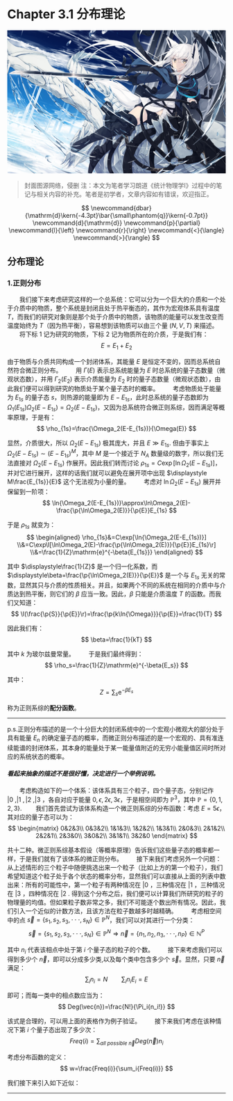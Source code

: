 # Chapter 3.1 分布理论

![节点](./Images/4.png)
>封面图源网络，侵删
>注：本文为笔者学习朗道《统计物理学I》过程中的笔记与相关内容的补充。笔者是初学者，文章内容如有错误，欢迎指正。

$$
    \newcommand{dbar}{\mathrm{d}\kern{-4.3pt}\bar{\small\phantom{q}}\kern{-0.7pt}}
    \newcommand{d}{\mathrm{d}}
    \newcommand{p}{\partial}
    \newcommand{l}{\left}
    \newcommand{r}{\right}
    \newcommand{<}{\langle}
    \newcommand{>}{\rangle}
$$

## 分布理论

### 1.正则分布

&emsp;&emsp;我们接下来考虑研究这样的一个总系统：它可以分为一个巨大的介质和一个处于介质中的物质，整个系统是封闭且处于热平衡态的，其作为宏观体系具有温度 $T$，而我们的研究对象则是那个处于介质中的物质，该物质的能量可以发生改变而温度始终为 $T$（因为热平衡），容易想到该物质可以由三个量 $(N,V,T)$ 来描述。
&emsp;&emsp;将下标 $1$ 记为研究的物质，下标 $2$ 记为物质所在的介质，于是我们有：
    $$
        E=E_1+E_2
    $$

由于物质与介质共同构成一个封闭体系，其能量 $E$ 是恒定不变的，因而总系统自然符合微正则分布。
&emsp;&emsp;用 $\Gamma(E)$ 表示总系统能量为 $E$ 时总系统的量子态数量（微观状态数），并用 $\Gamma_2(E_2)$ 表示介质能量为 $E_2$ 时的量子态数量（微观状态数），由此我们便可以得到研究的物质处于某个量子态时的概率。
&emsp;&emsp;考虑物质处于能量为 $E_{1s}$ 的量子态 $s$，则热源的能量即为 $E-E_{1s}$，此时总系统的量子态数即为 $\Omega_1(E_{1s})\Omega_2(E-E_{1s})=\Omega_2(E-E_{1s})$，又因为总系统符合微正则系综，因而满足等概率原理，于是有：
    $$
        \rho_{1s}=\frac{\Omega_2(E-E_{1s})}{\Omega(E)}
    $$

显然，介质很大，所以 $\Omega_2(E-E_{1s})$ 极其庞大，并且 $E\gg{E_{1s}}$. 但由于事实上 $\Omega_2(E-E_{1s})\sim(E-E_{1s})^M$，其中 $M$ 是一个接近于 $N_A$ 数量级的数字，所以我们无法直接对 $\Omega_2(E-E_{1s})$ 作展开。因此我们转而讨论 $\rho_{1s}=C\exp[\ln{\Omega_2(E-E_{1s})}]$，并对它进行展开，这样的话我们就可以避免在展开项中出现 $\displaystyle M\frac{E_{1s}}{E}$ 这个无法视为小量的量。
&emsp;&emsp;考虑对 $\ln\Omega_2(E-E_{1s})$ 展开并保留到一阶项：
    $$
        \ln{\Omega_2(E-E_{1s})}\approx\ln\Omega_2(E)-\frac{\p{\ln\Omega_2(E)}}{\p{E}}E_{1s}
    $$

于是 $\rho_{1s}$ 就变为：
    $$
    \begin{aligned}
        \rho_{1s}&=C\exp[\ln{\Omega_2(E-E_{1s})}]
        \\&=C\exp\l[\ln\Omega_2(E)-\frac{\p{\ln\Omega_2(E)}}{\p{E}}E_{1s}\r]
        \\&=\frac{1}{Z}\mathrm{e}^{-\beta{E_{1s}}}
    \end{aligned}
    $$

其中 $\displaystyle\frac{1}{Z}$ 是一个归一化系数，而 $\displaystyle\beta=\frac{\p{\ln\Omega_2(E)}}{\p{E}}$ 是一个与 $E_{1s}$ 无关的常数，显然其只与介质的性质相关。并且，如果两个不同的系统在相同的介质中与介质达到热平衡，则它们的 $\beta$ 应当一致。因此，$\beta$ 只能是介质温度 $T$ 的函数。而我们又知道：
    $$
        \l(\frac{\p{S}}{\p{E}}\r)=\frac{\p{k\ln{\Omega}}}{\p{E}}=\frac{1}{T}
    $$

因此我们有：
    $$
        \beta=\frac{1}{kT}
    $$

其中 $k$ 为玻尔兹曼常量。
&emsp;&emsp;于是我们最终得到：
    $$
        \rho_s=\frac{1}{Z}\mathrm{e}^{-\beta{E_s}}
    $$

其中：
    $$
        Z=\sum_s\mathrm{e}^{-\beta{E_s}}
    $$

称为正则系综的**配分函数**。

<!-- 
&emsp;&emsp;再次考虑第一章中讨论的如下问题：若将任何宏观物体视作某个大的闭合系统的微小子系统，求其分布函数。
&emsp;&emsp;为了解决这个问题，我们要将微正则分布应用于整个系统。考虑原始量子微正则分布的公式：
    $$
        \d{w}=C·\delta(E-E_0)\prod\limits_a\d\Gamma_a
    $$

&emsp;&emsp;将闭合系统划分为由研究对象与其余部分（称为对象所在的介质）两部分，并将微正则分布写为：
    $$
        \d{w}=C·\delta(E+E'-E_0)\d{\Gamma}\d{\Gamma'}
    $$

其中 $E$ 与 $\d\Gamma$ 分别为研究对象的能量与统计权重，$E'$ 与 $\d\Gamma$ 则分别属于介质。我们只着重在乎研究对象本身的微观状态而不在乎介质的微观状态，因而考虑研究对象处于一个固定的处于能级 $E_n$ 状态，而介质处于具有 $\Delta\Gamma'$ 展宽的量子态上。对上式积分，有：
    $$
        w_n=C\cdot\int\delta(E_n+E'-E_0)\d{\Gamma'}
    $$

考虑 $\Gamma'=\Gamma'(E')$ 以及 $\displaystyle{S=\ln{\Delta{\Gamma}}}$ 的定义，我们有：
    $$
        w_n=C\cdot\int\delta(E_n+E'-E_0)\frac{\exp[S'(E')]}{\Delta{E'}}\d{E'}
    $$

计算积分，有:
    $$
    \begin{aligned}
        w_n=C\cdot\frac{\exp[S'(E_0-E_n)]}{\Delta{E'}{(E_0-E_n)}}
    \end{aligned}
    $$

考虑 $S'=S'(E_0-E_n)$，认为 $E_n$ 作为巨大体系的很小一部分（宏观小微观大）的能量，相对于 $E_0$ 是很小的，因而我们可以将 $S$ 展开为 $E_n$ 的幂级数；此外，$\Delta{E}$ 本身也是一个较小的量，因而其自变量中的 $E_n$ 也可以被舍去，即认为 $\Delta{E}$ 本身是一项常数。因而我们有：
    $$
        S'(E_0-E_n)=S'(E_0)-E_n\l.\frac{\d{S'(E)}}{\d{E}}\r|_{E=E_0}
    $$

这里出现了熵对能量的导数，而显然根据定义，熵对能量的导数正是温度。于是我们就可以得到 $w_n$ 的表达式：
    $$
        w_n=A\exp\l(-\frac{E_n}{T}\r)
    $$

其中 $A$ 是一个与 $E_n$ 无关的归一化常量。该公式确定了任何作为一个大闭合体系的小部分的宏观物体的统计分布规律。上式的分布被称为**吉布斯分布**或**正则分布**。
&emsp;&emsp;归一化常数 $A$ 由概率密度的归一化 $\displaystyle\sum{w_n}=1$ 确定，因此我们有：
    $$
        \frac{1}{A}=\sum_{n}\exp\l(-\frac{E_n}{T}\r)
    $$

&emsp;&emsp;在得到了分布函数之后，我们首先可以计算的便是任何物理量的平均值：
    $$
        \<f\>=\sum_n{w_{n}f_{nn}}=\frac{\displaystyle\sum_n{f_{nn}\exp\l(-\frac{E_n}{T}\r)}}{\displaystyle\sum_{n}\exp\l(-\frac{E_n}{T}\r)}
    $$

其中 $f_{nn}$ 是物理量 $f$ 对应的算符进行缩并后的结果。
&emsp;&emsp;而在经典统计中，我们也同样可以写出相空间的分布函数为：
    $$
        \rho(p,q)=A\exp\l(-\frac{E(p,q)}{T}\r)
    $$

其中归一化常量 $A$ 由下式给出：
    $$
        A\int{\exp\l(-\frac{E(p,q)}{T}\r)}\d{p}\d{q}=1
    $$

&emsp;&emsp;然而，在有些情况下，粒子的运动对应于这样一种情况：其部分自由度的运动是准经典的，而另外一部分自由度的运动又是量子的（例如分子本身的平动具有准经典的特征，而分子内部原子的运动则具有量子化的特性）。在这种情况下，物体的能级将可以写作准经典的坐标与动量的函数，即 $E_n=E_n(p,q)$，于是吉布斯分布可写为：
    $$
        \d{w_n}(p,q)=A\exp\l(-\frac{E_n(p,q)}{T}\r)\d{p_{cl}}\d{q_{cl}}
    $$
 -->
----

p.s.正则分布描述的是一个十分巨大的封闭系统中的一个宏观小微观大的部分处于具有能量 $E_n$ 的确定量子态的概率，而微正则分布描述的是一个宏观的、具有准连续能谱的封闭体系，其本身的能量处于某一能量值附近的无穷小能量值区间时所对应的系统状态的概率。

#### *看起来抽象的描述不是很好懂，决定进行一个举例说明。*

&emsp;&emsp;考虑构造如下的一个体系：该体系具有三个粒子，四个量子态，分别记作 $|0\>,|1\>,|2\>,|3\>$，各自对应于能量 $0,\epsilon,2\epsilon,3\epsilon$，于是相空间即为 $\mathbb{P}^3$，其中 $\mathbb{P}=\{0,1,2,3\}$.
&emsp;&emsp;我们首先尝试为该体系构造一个微正则系综的分布函数：考虑 $E=5\epsilon$，其对应的量子态可以为：
    $$
        \begin{matrix}
            0&2&3\\
            0&3&2\\
            1&1&3\\
            1&2&2\\
            1&3&1\\
            2&0&3\\
            2&1&2\\
            2&2&1\\
            2&3&0\\
            3&0&2\\
            3&1&1\\
            3&2&0
        \end{matrix}
    $$

共十二种。微正则系综基本假设（等概率原理）告诉我们这些量子态的概率都一样，于是我们就有了该体系的微正则分布。
&emsp;&emsp;接下来我们考虑另外一个问题：从上述情形的三个粒子中随便挑选出来一个粒子（比如上方的第一个粒子），我们希望知道这个粒子处于各个状态的概率分布，显然我们可以直接从上面的列表中数出来：所有的可能性中，第一个粒子有两种情况在 $|0\>$，三种情况在 $|1\>$，三种情况在 $|3\>$，四种情况在 $|2\>$. 得到这个分布之后，我们便可以计算我们所研究的粒子的物理量的均值。但如果粒子数非常之多，我们不可能逐个数出所有情况。因此，我们引入一个近似的计数方法，且该方法在粒子数越多时越精确。
&emsp;&emsp;考虑相空间中的点 $\vec{s}=\{s_1,s_2,s_3,\cdot\cdot\cdot,s_N\}\in\mathbb{P}^N$，我们可以对其进行一个分类：
    $$
        \vec{s}=\{s_1,s_2,s_3,\cdot\cdot\cdot,s_N\}\in\mathbb{P}^N\Rightarrow\vec{n}=\{n_1,n_2,n_3,\cdot\cdot\cdot,n_P\}\in\mathbb{N}^P
    $$

其中 $n_i$ 代表该相点中处于第 $i$ 个量子态的粒子的个数。
&emsp;&emsp;接下来考虑我们可以得到多少个 $\vec{n}$，即可以分成多少类,以及每个类中包含多少个 $\vec{s}$。显然，只要 $\vec{n}$ 满足：
    $$
        \sum_i{n_i}=N\qquad\sum_i{n_iE_i}=E
    $$

即可；而每一类中的相点数应当为：
    $$
        Deg(\vec{n})=\frac{N!}{\Pi_i{n_i!}}
    $$

该式是合理的，可以用上面的表格作为例子验证。
&emsp;&emsp;接下来我们考虑在该种情况下第 $i$ 个量子态出现了多少次：
    $$
        Freq(i)=\sum_{all\:possible\:\vec{n}}Deg(\vec{n})n_i
    $$

考虑分布函数的定义：
    $$
        w=\frac{Freq(i)}{\sum_i{Freq(i)}}
    $$

我们接下来引入如下近似：

----
